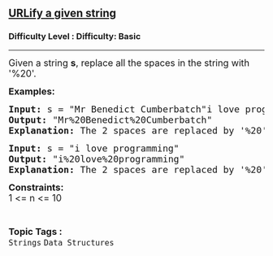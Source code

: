 <h2><a href="https://www.geeksforgeeks.org/problems/urlify-a-given-string--141625/1?page=6&category=Strings&difficulty=Basic&sortBy=submissions">URLify a given string</a></h2><h3>Difficulty Level : Difficulty: Basic</h3><hr><div class="problems_problem_content__Xm_eO"><p><span style="font-size: 18px;">Given a string <strong>s</strong>, replace all the spaces in the string with '%20'.</span></p>
<p><span style="font-size: 18px;"><strong>Examples:</strong></span></p>
<pre><span style="font-size: 18px;"><strong>Input: </strong>s = "Mr Benedict Cumberbatch"i love programming
<strong>Output:</strong> "Mr%20Benedict%20Cumberbatch"
<strong>Explanation: </strong>The 2 spaces are replaced by '%20'</span></pre>
<pre><span style="font-size: 18px;"><strong>Input: </strong>s = "i love programming"<br><strong>Output:</strong> "i%20love%20programming"
<strong>Explanation: </strong>The 2 spaces are replaced by '%20'</span></pre>
<p><span style="font-size: 18px;"><strong>Constraints:</strong><br>1 &lt;= n &lt;= 10</span></p></div><br><p><span style=font-size:18px><strong>Topic Tags : </strong><br><code>Strings</code>&nbsp;<code>Data Structures</code>&nbsp;
